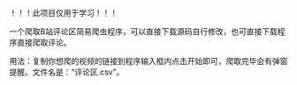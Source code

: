 ！！！此项目仅用于学习！！！

一个爬取B站评论区简易爬虫程序，可以直接下载源码自行修改，也可直接下载程序直接爬取评论。

用法：复制你想爬的视频的链接到程序输入框内点击开始即可，爬取完毕会有弹窗提醒。文件名是：“评论区.csv”。